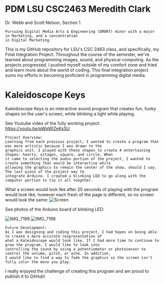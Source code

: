 # PDM LSU CSC2463 Meredith Clark
Dr. Webb and Scott Nelson, Section 1 

	Pursuing Digital Media Arts & Engineering (DMART) minor with a major in Marketing, and a concentration
	in Digital Marketing.


This is my GitHub repository for LSU's CSC 2463 class, and specifically, my Final Integration Project. 
Throughout the course of the semester, we've learned about programming images, sound, and physical computing. 
As the projects progressed, I pushed myself outside of my comfort zone and tried and learn more about the world of coding. This final integration project sums my efforts in becoming proficient in programming digital media.


# Kaleidoscope Keys
Kaleidoscope Keys is an interactive sound program that creates fun, funky shapes on the user's screen, while blinking a light while playing.

See Youtube video of the fully working project: https://youtu.be/pWqWlZeKsSU

	Project Overview:
	Learning from each previous project, I wanted to create a program that was more artistic because I was drawn to the
	graphics unit. I played with these shapes to create 4 entertaining shapes: hearts, octagon, square, and circle. When
	it came to selecting the audio portion of the project, I wanted to create something that would be interactive while
	allowing the graphics to remain the center of the show, should I say. The last piece of the project was to
	integrate Arduino. I created a blinking LED to go along with the computer portion to tie it all toegther.
	
What a screen would look like after 20 seconds of playing with the program would look like, however each fresh of the page is different, so no screen would look the same:
![Screen](https://user-images.githubusercontent.com/122933483/236999748-27a93e5d-0436-4018-bcd0-49f6faca5d2d.png)


See photos of the Arduino board of blinking LED:

![IMG_7199](https://user-images.githubusercontent.com/122933483/236999083-37eeaa13-a2d3-4c84-a6d4-7ece69459d17.JPG)
![IMG_7198](https://user-images.githubusercontent.com/122933483/236999090-222fae4f-6a79-4ee0-ac8d-51d63d2e89d6.JPG)


	Future Development:
	As I was designing and coding this project, I had hopes on being able to create a more accurate respresentation of
	what a Kaleidoscope would look like. If I had more time to continue to grow the program, I would like to look into
	controlling the sound by using a potentiometer or photosensor to control the volume, pitch, or echo. In addition,
	I would like to find a way to fade the graphics so the screen isn't fully color the more you play. 
	

I really enjoyed the challenge of creating this program and am proud to publish it to GitHub!
